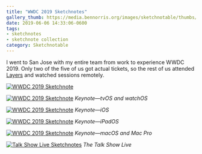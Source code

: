 ```yaml
---
title: "WWDC 2019 Sketchnotes"
gallery_thumb: https://media.bennorris.org/images/sketchnotable/thumbs/wwdc-2019-into.jpg
date: 2019-06-06 14:33:06-0600
tags:
- sketchnotes
- sketchnote collection
category: Sketchnotable
---
```


I went to San Jose with my entire team from work to experience WWDC 2019. Only two of the five of us got actual tickets, so the rest of us attended [Layers](/2019/06/05/layers-sketchnotes.html) and watched sessions remotely.

[![WWDC 2019 Sketchnote](https://media.bennorris.org/images/sketchnotable/wwdc-2019/wwdc-2019-into.jpg)](https://media.bennorris.org/images/sketchnotable/wwdc-2019/wwdc-2019-into.jpg)

[![WWDC 2019 Sketchnote](https://media.bennorris.org/images/sketchnotable/wwdc-2019/wwdc-2019-tvos.jpg)](https://media.bennorris.org/images/sketchnotable/wwdc-2019/wwdc-2019-tvos.jpg)
_Keynote—tvOS and watchOS_

[![WWDC 2019 Sketchnote](https://media.bennorris.org/images/sketchnotable/wwdc-2019/wwdc-2019-ios.jpg)](https://media.bennorris.org/images/sketchnotable/wwdc-2019/wwdc-2019-ios.jpg)
_Keynote—iOS_

[![WWDC 2019 Sketchnote](https://media.bennorris.org/images/sketchnotable/wwdc-2019/wwdc-2019-ipad.jpg)](https://media.bennorris.org/images/sketchnotable/wwdc-2019/wwdc-2019-ipad.jpg)
_Keynote—iPadOS_

[![WWDC 2019 Sketchnote](https://media.bennorris.org/images/sketchnotable/wwdc-2019/wwdc-2019-macos.jpg)](https://media.bennorris.org/images/sketchnotable/wwdc-2019/wwdc-2019-macos.jpg)
_Keynote—macOS and Mac Pro_

[![Talk Show Live Sketchnotes](https://media.bennorris.org/images/sketchnotable/wwdc-2019/wwdc-2019-talk-show.jpg)](https://media.bennorris.org/images/sketchnotable/wwdc-2019/wwdc-2019-talk-show.jpg)
_The Talk Show Live_